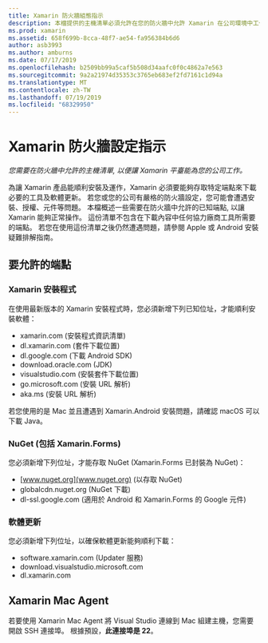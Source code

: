```yaml
---
title: Xamarin 防火牆組態指示
description: 本檔提供的主機清單必須允許在您的防火牆中允許 Xamarin 在公司環境中工作。
ms.prod: xamarin
ms.assetid: 658f699b-8cca-48f7-ae54-fa956384b6d6
author: asb3993
ms.author: amburns
ms.date: 07/17/2019
ms.openlocfilehash: b2509bb99a5caf5b508d34aafc0f0c4862a7e563
ms.sourcegitcommit: 9a2a21974d35353c3765eb683ef2fd7161c1d94a
ms.translationtype: MT
ms.contentlocale: zh-TW
ms.lasthandoff: 07/19/2019
ms.locfileid: "68329950"
---
```

# <a name="xamarin-firewall-configuration-instructions"></a>Xamarin 防火牆設定指示

_您需要在防火牆中允許的主機清單, 以便讓 Xamarin 平臺能為您的公司工作。_

為讓 Xamarin 產品能順利安裝及運作，Xamarin 必須要能夠存取特定端點來下載必要的工具及軟體更新。 若您或您的公司有嚴格的防火牆設定，您可能會遭遇安裝、授權、元件等問題。 本檔概述一些需要在防火牆中允許的已知端點, 以讓 Xamarin 能夠正常操作。 這份清單不包含在下載內容中任何協力廠商工具所需要的端點。 若您在使用這份清單之後仍然遭遇問題，請參閱 Apple 或 Android 安裝疑難排解指南。

## <a name="endpoints-to-allow"></a>要允許的端點

### <a name="xamarin-installer"></a>Xamarin 安裝程式

在使用最新版本的 Xamarin 安裝程式時，您必須新增下列已知位址，才能順利安裝軟體：

- xamarin.com (安裝程式資訊清單)
- dl.xamarin.com (套件下載位置)
- dl.google.com (下載 Android SDK)
- download.oracle.com (JDK)
- visualstudio.com (安裝套件下載位置)
- go.microsoft.com (安裝 URL 解析)
- aka.ms (安裝 URL 解析)

若您使用的是 Mac 並且遭遇到 Xamarin.Android 安裝問題，請確認 macOS 可以下載 Java。

### <a name="nuget-including-xamarinforms"></a>NuGet (包括 Xamarin.Forms)

您必須新增下列位址，才能存取 NuGet (Xamarin.Forms 已封裝為 NuGet)：

- [www.nuget.org](www.nuget.org) (以存取 NuGet)
- globalcdn.nuget.org (NuGet 下載)
- dl-ssl.google.com (適用於 Android 和 Xamarin.Forms 的 Google 元件)

### <a name="software-updates"></a>軟體更新

您必須新增下列位址，以確保軟體更新能夠順利下載：

- software.xamarin.com (Updater 服務)
- download.visualstudio.microsoft.com
- dl.xamarin.com

## <a name="xamarin-mac-agent"></a>Xamarin Mac Agent

若要使用 Xamarin Mac Agent 將 Visual Studio 連線到 Mac 組建主機，您需要開啟 SSH 連接埠。 根據預設，**此連接埠是 22**。
